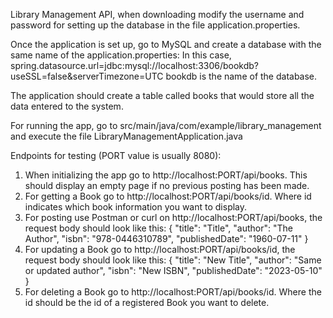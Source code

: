 Library Management API, when downloading modify the username and password for setting up the database in the file application.properties.

Once the application is set up, go to MySQL and create a database with the same name of the application.properties:
In this case, spring.datasource.url=jdbc:mysql://localhost:3306/bookdb?useSSL=false&serverTimezone=UTC
bookdb is the name of the database.

The application should create a table called books that would store all the data entered to the system.

For running the app, go to src/main/java/com/example/library_management and execute the file LibraryManagementApplication.java

Endpoints for testing (PORT value is usually 8080):
1. When initializing the app go to http://localhost:PORT/api/books. This should display an empty page if no previous posting has been made.
2. For getting a Book go to http://localhost:PORT/api/books/id. Where id indicates which book information you want to display.
3. For posting use Postman or curl on http://localhost:PORT/api/books, the request body should look like this:
  {
        "title": "Title",
        "author": "The Author",
        "isbn": "978-0446310789",
        "publishedDate": "1960-07-11"
  }
4. For updating a Book go to http://localhost:PORT/api/books/id, the request body should look like this:
  {
        "title": "New Title",
        "author": "Same or updated author",
        "isbn": "New ISBN",
        "publishedDate": "2023-05-10"
  }
5. For deleting a Book go to http://localhost:PORT/api/books/id. Where the id should be the id of a registered Book you want to delete.
